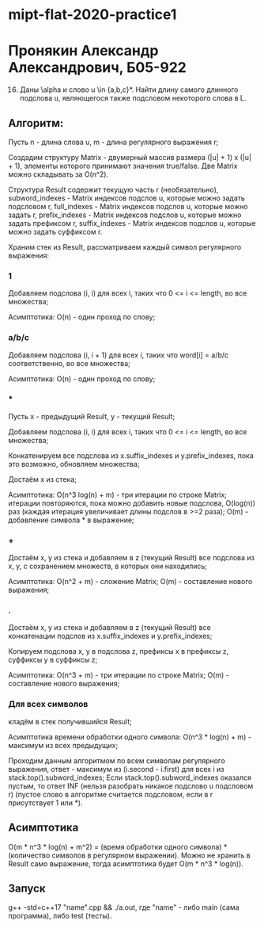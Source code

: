 
# mipt-flat-2020-practice1
# Пронякин Александр Александрович, Б05-922

16. Даны \alpha и слово u \in {a,b,c}*.
Найти длину самого длинного подслова u, являющегося также подсловом некоторого слова в L.

## Алгоритм:
Пусть n - длина слова u, m - длина регулярного выражения r;

Создадим структуру Matrix - двумерный массив размера (|u| + 1) x (|u| + 1),
элементы которого принимают значения true/false.
Две Matrix можно складывать за O(n^2).

Структура Result содержит текущую часть r (необязательно),
subword_indexes - Matrix индексов подслов u, которые можно задать подсловом r, 
full_indexes - Matrix индексов подслов u, которые можно задать r, 
prefix_indexes - Matrix индексов подслов u, которые можно задать префиксом r, 
suffix_indexes - Matrix индексов подслов u, которые можно задать суффиксом r.

Храним стек из Result, рассматриваем каждый символ регулярного выражения:  

### 1
Добавляем подслова (i, i) для всех i, таких что 0 <= i <= length, во все множества;

Асимптотика: O(n) - один проход по слову;

### a/b/c
Добавляем подслова (i, i + 1) для всех i, таких что word[i] = a/b/c соответственно, во все множества;

Асимптотика: O(n) - один проход по слову;

### *
Пусть x - предыдущий Result, y - текущий Result;

Добавляем подслова (i, i) для всех i, таких что 0 <= i <= length, во все множества;

Конкатенируем все подслова из x.suffix_indexes и y.prefix_indexes, пока это возможно, обновляем множества;

Достаём x из стека;

Асимптотика: O(n^3 log(n) + m) - три итерации по строке Matrix; итерации повторяются, пока можно добавить новые подслова, O(log(n)) раз (каждая итерация увеличивает длины подслов в >=2 раза); O(m) - добавление символа * в выражение;

### +
Достаём x, y из стека и добавляем в z (текущий Result) все подслова из x, y, с сохранением множеств, в которых они находились; 

Асимптотика: O(n^2 + m) - сложение Matrix; O(m) - составление нового выражения;

### .
Достаём x, y из стека и добавляем в z (текущий Result) все конкатенации подслов из x.suffix_indexes и y.prefix_indexes;

Копируем подслова x, y в подслова z, префиксы x в префиксы z, суффиксы y в суффиксы z;

Асимптотика: O(n^3 + m) - три итерации по строке Matrix; O(m) - составление нового выражения;

### Для всех символов
кладём в стек получившийся Result;

Асимптотика времени обработки одного символа: O(n^3 * log(n) + m) - максимум из всех предыдущих;

Проходим данным алгоритмом по всем символам регулярного выражения, ответ - максимум из (i.second - i.first) для всех i из stack.top().subword_indexes;
Если stack.top().subword_indexes оказался пустым, то ответ INF (нельзя разобрать никакое подслово u подсловом r) (пустое слово в алгоритме считается подсловом,
если в r присутствует 1 или *).

## Асимптотика
O(m * n^3 * log(n) + m^2) = (время обработки одного символа) * (количество символов в регулярном выражении). Можно не хранить в Result само выражение, 
тогда асимптотика будет O(m * n^3 * log(n)).

## Запуск
g++ -std=c++17 "name".cpp && ./a.out, где "name" - либо main (сама программа), либо test (тесты).
